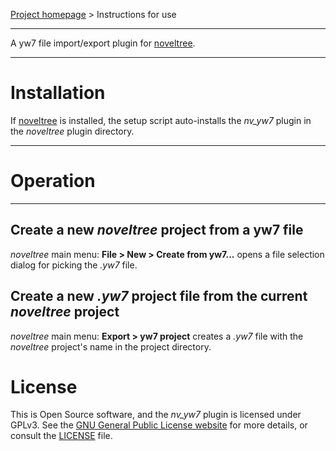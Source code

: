 [Project homepage](https://github.com/peter88213/nv_yw7) > Instructions for use

--- 

A yw7 file import/export plugin for [noveltree](https://github.com/peter88213/noveltree/). 

---

# Installation

If [noveltree](https://github.com/peter88213/noveltree/) is installed, the setup script auto-installs the *nv_yw7* plugin in the *noveltree* plugin directory.


---

# Operation

---

## Create a new *noveltree* project from a yw7 file

*noveltree* main menu: **File > New > Create from yw7...** opens a file selection dialog for
picking the *.yw7* file. 

## Create a new *.yw7* project file from the current *noveltree* project

*noveltree* main menu: **Export > yw7 project** creates a *.yw7* file with the *noveltree*
project's name in the project directory.

# License

This is Open Source software, and the *nv_yw7* plugin is licensed under GPLv3. See the
[GNU General Public License website](https://www.gnu.org/licenses/gpl-3.0.en.html) for more
details, or consult the [LICENSE](https://github.com/peter88213/nv_yw7/blob/main/LICENSE) file.
